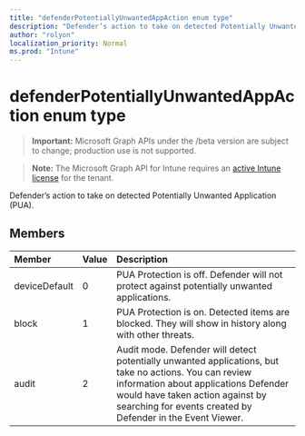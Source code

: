 ```yaml
---
title: "defenderPotentiallyUnwantedAppAction enum type"
description: "Defender’s action to take on detected Potentially Unwanted Application (PUA)."
author: "rolyon"
localization_priority: Normal
ms.prod: "Intune"
---
```


# defenderPotentiallyUnwantedAppAction enum type

> **Important:** Microsoft Graph APIs under the /beta version are subject to change; production use is not supported.

> **Note:** The Microsoft Graph API for Intune requires an [active Intune license](https://go.microsoft.com/fwlink/?linkid=839381) for the tenant.

Defender’s action to take on detected Potentially Unwanted Application (PUA).

## Members
|Member|Value|Description|
|:---|:---|:---|
|deviceDefault|0|PUA Protection is off. Defender will not protect against potentially unwanted applications.|
|block|1|PUA Protection is on. Detected items are blocked. They will show in history along with other threats.|
|audit|2|Audit mode. Defender will detect potentially unwanted applications, but take no actions. You can review information about applications Defender would have taken action against by searching for events created by Defender in the Event Viewer.|




